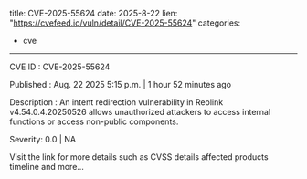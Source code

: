  
title: CVE-2025-55624
date: 2025-8-22
lien: "https://cvefeed.io/vuln/detail/CVE-2025-55624"
categories:
  - cve
---

CVE ID : CVE-2025-55624

Published :  Aug. 22
2025
5:15 p.m. | 1 hour
52 minutes ago

Description : An intent redirection vulnerability in Reolink v4.54.0.4.20250526 allows unauthorized attackers to access internal functions or access non-public components.

Severity: 0.0 | NA

Visit the link for more details
such as CVSS details
affected products
timeline
and more...
